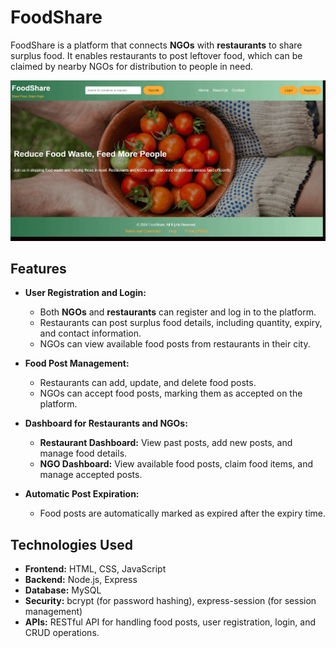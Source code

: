 # FoodShare

FoodShare is a platform that connects **NGOs** with **restaurants** to share surplus food. It enables restaurants to post leftover food, which can be claimed by nearby NGOs for distribution to people in need.

![](https://github.com/CookieDarb/FoodShare/blob/main/static/demo-foodshare.gif)

## Features

- **User Registration and Login:**
  - Both **NGOs** and **restaurants** can register and log in to the platform.
  - Restaurants can post surplus food details, including quantity, expiry, and contact information.
  - NGOs can view available food posts from restaurants in their city.
  
- **Food Post Management:**
  - Restaurants can add, update, and delete food posts.
  - NGOs can accept food posts, marking them as accepted on the platform.

- **Dashboard for Restaurants and NGOs:**
  - **Restaurant Dashboard:** View past posts, add new posts, and manage food details.
  - **NGO Dashboard:** View available food posts, claim food items, and manage accepted posts.

- **Automatic Post Expiration:**
  - Food posts are automatically marked as expired after the expiry time.

## Technologies Used

- **Frontend:** HTML, CSS, JavaScript
- **Backend:** Node.js, Express
- **Database:** MySQL
- **Security:** bcrypt (for password hashing), express-session (for session management)
- **APIs:** RESTful API for handling food posts, user registration, login, and CRUD operations.

